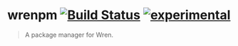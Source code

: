 # wrenpm [![Build Status](https://travis-ci.org/brandly/wrenpm.svg)](https://travis-ci.org/brandly/wrenpm) [![experimental](http://badges.github.io/stability-badges/dist/experimental.svg)](http://github.com/badges/stability-badges)

> A package manager for Wren.
